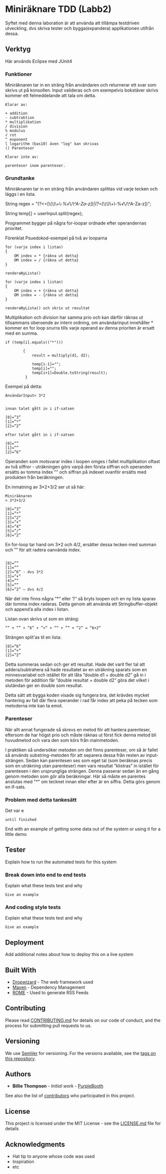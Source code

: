 # Miniräknare TDD (Labb2)

Syftet med denna laboration är att använda att tillämpa testdriven utveckling, dvs skriva tester och bygga(expandera) applikationen utifrån dessa. 

## Verktyg

Här används Eclipse med JUnit4 

### Funktioner

Miniräknaren tar in en sträng från användaren och returnerar ett svar som skrivs ut på konsollen. Input valideras och om exempelvis bokstäver skrivs kommer ett felmeddelande att tala om detta.


 

```
Klarar av:

+ addition 
- subtraktion
* multiplikation
/ division
% modulus 
√ rot
^ exponent 
l logarithm (bas10) även "log" kan skrivas
() Parenteser

Klarar inte av:

parenteser inom parenteser.

```

### Grundtanke

Miniräknaren tar in en sträng från användaren splittas vid varje tecken och läggs i en lista. 

String regex = "(?<=[\\(\\)\\+\\-*%√\\/\\^A-Za-z])|(?=[\\(\\)\\+\\-*%√\\/\\^A-Za-z])";

String temp[] = userInput.split(regex);

Programmet bygger på några for-loopar ordnade efter operandernas prioritet.

Förenklat Psuedokod-exempel på två av looparna

```
for (varje index i listan)
{
	OM index = * {räkna ut detta}
	OM index = / {räkna ut detta}
}

renderaNyLista()

for (varje index i listan)
{
	OM index = + {räkna ut detta}
	OM index = - {räkna ut detta}
}

renderaNyLista() och skriv ut resultat

```

Multiplikation och division har samma prio och kan därför räknas ut tillsammans oberoende av intern ordning, om användarinput innehåller * kommer en for loop snurra tills varje operand av denna prioriten är ersatt med en summa.

```
if (temp[i].equals(("*"))) 

		{
			result = multiply(d1, d2); 	
	
			temp[i-1]="";
			temp[i]="";
			temp[i+1]=Double.toString(result);
		 }
```

Exempel på detta:


``` 
AnvändarInput> 3*2


innan talet gått in i if-satsen

[0]=”3”
[1]=”*”
[2]=”2”

efter talet gått in i if-satsen

[0]=””
[1]=””
[2]=”6”

```


Operanden som motsvarar index i loopen omges i fallet multiplikation oftast av två siffror - uträkningen görs varpå den första siffran och operanden ersätts av tomma index "" och siffran på indexet ovanför ersätts med produkten från beräkningen.




En inmatning av 3*2+3/2 ser ut så här:

```
Miniräknaren
> 3*2+3/2  

[0]=”3”
[1]=”*”
[2]=”2”
[3]=”+”
[4]=”4”
[5]=”/”
[6]=”2”

```

En for-loop tar hand om 3*2 och 4/2, ersätter dessa tecken med summan och ”” för att radera oanvända index.

```

[0]=””
[1]=””
[2]=”6” - dvs 3*2
[3]=”+”
[4]=””
[5]=””
[6]=”2” – dvs 4/2
```

När det inte finns några ”*” eller ”/” så bryts loopen och en ny lista sparas där tomma index raderas. Detta genom att använda ett Stringbuffer-objekt och append’a alla index i listan.

Listan ovan skrivs ut som en sträng:

```
”” + ”” + ”6” + ”+” + ”” + ”” + ”2” = ”6+2”
```
Strängen split'as til en lista:

```
[0]=”6”  
[1]=”+”
[2]=”2” 
```

Detta summeras sedan och ger ett resultat. Hade det varit fler tal att addera/subtrahera så hade resultatet av en uträkning sparats som en minnesvariabel och istället för att låta ”double d1 + double d2” gå in i metoden för addition får ”double resultat + double d2” göra det vilket i slutändan ger en double som resultat.

Detta sätt att bygga koden visade sig fungera bra, det krävdes mycket hantering av fall där flera operander i rad får index att peka på tecken som metoderna inte kan ta emot.

### Parenteser

När allt annat fungerade så skrevs en metod för att hantera parenteser, eftersom de har högst prio och måste räknas ut först fick denna metod bli huvudmetod och vara den som körs från mainmetoden. 

I praktiken så undersöker metoden om det finns parenteser, om så är fallet så används substring-metoden för att separera dessa från resten av input-strängen. Sedan kan parentesen ses som eget tal (som beräknas precis som en uträkning utan parenteser) men vars resultat ”klistras” in istället för parentesen i den ursprungliga strängen. Denna passerar sedan än en gång genom metoden som gör alla beräkningar. Här så måste en parentes anslutas med "*" om tecknet innan eller efter är en siffra. Detta görs genom en if-sats.


### Problem med detta tankesätt

Det var e

```
until finished
```

End with an example of getting some data out of the system or using it for a little demo

## Tester

Explain how to run the automated tests for this system

### Break down into end to end tests

Explain what these tests test and why

```
Give an example
```

### And coding style tests

Explain what these tests test and why

```
Give an example
```

## Deployment

Add additional notes about how to deploy this on a live system

## Built With

* [Dropwizard](http://www.dropwizard.io/1.0.2/docs/) - The web framework used
* [Maven](https://maven.apache.org/) - Dependency Management
* [ROME](https://rometools.github.io/rome/) - Used to generate RSS Feeds

## Contributing

Please read [CONTRIBUTING.md](https://gist.github.com/PurpleBooth/b24679402957c63ec426) for details on our code of conduct, and the process for submitting pull requests to us.

## Versioning

We use [SemVer](http://semver.org/) for versioning. For the versions available, see the [tags on this repository](https://github.com/your/project/tags). 

## Authors

* **Billie Thompson** - *Initial work* - [PurpleBooth](https://github.com/PurpleBooth)

See also the list of [contributors](https://github.com/your/project/contributors) who participated in this project.

## License

This project is licensed under the MIT License - see the [LICENSE.md](LICENSE.md) file for details

## Acknowledgments

* Hat tip to anyone whose code was used
* Inspiration
* etc
